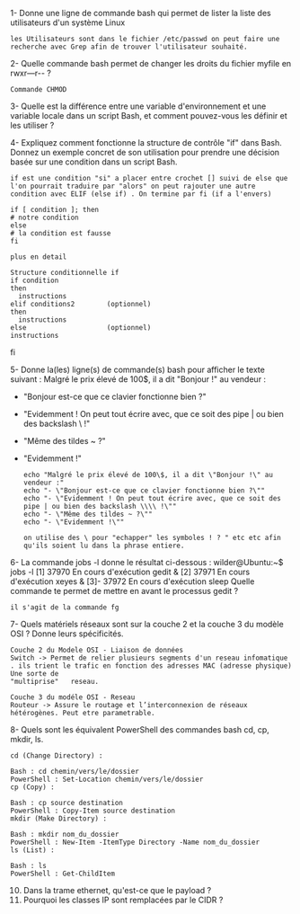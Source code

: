1- Donne une ligne de commande bash qui permet de lister la liste des utilisateurs d'un système Linux

    les Utilisateurs sont dans le fichier /etc/passwd on peut faire une recherche avec Grep afin de trouver l'utilisateur souhaité.


2- Quelle commande bash permet de changer les droits du fichier myfile en rwxr—r-- ?

    Commande CHMOD 

3- Quelle est la différence entre une variable d'environnement et une variable locale dans un script Bash, et comment pouvez-vous les définir et les utiliser ?

4- Expliquez comment fonctionne la structure de contrôle "if" dans Bash. Donnez un exemple concret de son utilisation pour prendre une décision basée sur une condition dans un script Bash.

    if est une condition "si" a placer entre crochet [] suivi de else que l'on pourrait traduire par "alors" on peut rajouter une autre condition avec ELIF (else if) . On termine par fi (if a l'envers) 

    if [ condition ]; then
    # notre condition
    else
    # la condition est fausse
    fi

    plus en detail 

    Structure conditionnelle if
    if condition
    then
	  instructions
    elif conditions2		(optionnel)
    then
	  instructions
    else					(optionnel)
	instructions
fi

5- Donne la(les) ligne(s) de commande(s) bash pour afficher le texte suivant :
Malgré le prix élevé de 100$, il a dit "Bonjour !" au vendeur :
- "Bonjour est-ce que ce clavier fonctionne bien ?"
- "Evidemment ! On peut tout écrire avec, que ce soit des pipe | ou bien des backslash \\ !"
- "Même des tildes ~ ?"
- "Evidemment !"

      echo "Malgré le prix élevé de 100\$, il a dit \"Bonjour !\" au vendeur :"
      echo "- \"Bonjour est-ce que ce clavier fonctionne bien ?\""
      echo "- \"Evidemment ! On peut tout écrire avec, que ce soit des pipe | ou bien des backslash \\\\ !\""
      echo "- \"Même des tildes ~ ?\""
      echo "- \"Evidemment !\""

      on utilise des \ pour "echapper" les symboles ! ? " etc etc afin qu'ils soient lu dans la phrase entiere. 


6- La commande jobs -l donne le résultat ci-dessous :
wilder@Ubuntu:~$ jobs -l
[1]  37970 En cours d'exécution   gedit &
[2]  37971 En cours d'exécution   xeyes &
[3]- 37972 En cours d'exécution   sleep
Quelle commande te permet de mettre en avant le processus gedit ?

    il s'agit de la commande fg 




7- Quels matériels réseaux sont sur la couche 2 et la couche 3 du modèle OSI ? Donne leurs spécificités.

    Couche 2 du Modele OSI - Liaison de données
    Switch -> Permet de relier plusieurs segments d'un reseau infomatique . ils trient le trafic en fonction des adresses MAC (adresse physique) Une sorte de       
    "multiprise"   reseau. 

    Couche 3 du modéle OSI - Reseau 
    Routeur -> Assure le routage et l’interconnexion de réseaux hétérogènes. Peut etre parametrable. 
   
8-  Quels sont les équivalent PowerShell des commandes bash cd, cp, mkdir, ls.

    cd (Change Directory) :

    Bash : cd chemin/vers/le/dossier
    PowerShell : Set-Location chemin/vers/le/dossier
    cp (Copy) :

    Bash : cp source destination
    PowerShell : Copy-Item source destination
    mkdir (Make Directory) :

    Bash : mkdir nom_du_dossier
    PowerShell : New-Item -ItemType Directory -Name nom_du_dossier
    ls (List) :

    Bash : ls
    PowerShell : Get-ChildItem

    
10. Dans la trame ethernet, qu'est-ce que le payload ?
11. Pourquoi les classes IP sont remplacées par le CIDR ?
